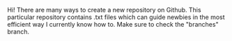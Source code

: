 Hi!
There are many ways to create a new repository on Github. 
This particular repository contains .txt files which can guide newbies in the most efficient way I currently know how to.
Make sure to check the "branches" branch.

